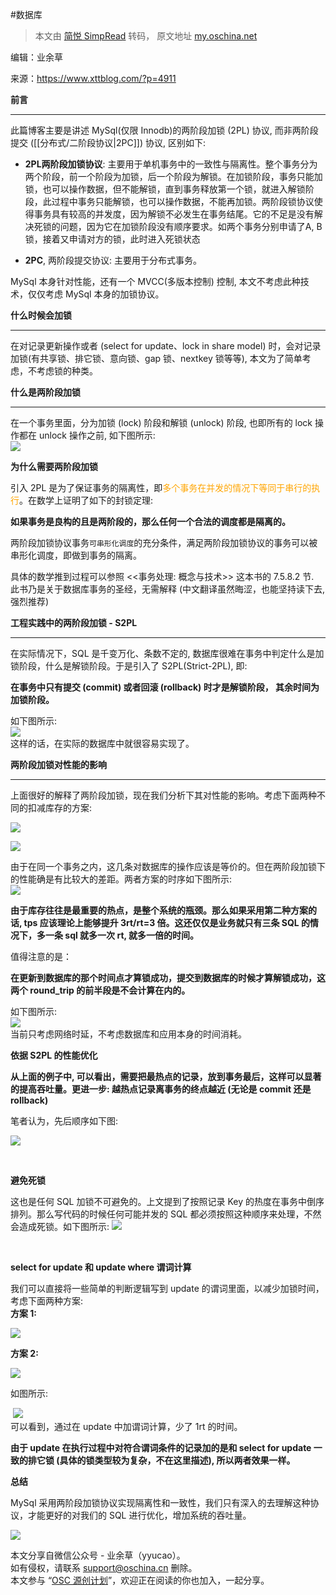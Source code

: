 #数据库
> 本文由 [简悦 SimpRead](http://ksria.com/simpread/) 转码， 原文地址 [my.oschina.net](https://my.oschina.net/u/3677838/blog/4822404)

编辑：业余草

来源：https://www.xttblog.com/?p=4911

**前言**

  

---

此篇博客主要是讲述 MySql(仅限 Innodb)的两阶段加锁 (2PL) 协议, 而非两阶段提交 ([[分布式/二阶段协议|2PC]]) 协议, 区别如下:

*   **2PL两阶段加锁协议**: 主要用于单机事务中的一致性与隔离性。整个事务分为两个阶段，前一个阶段为加锁，后一个阶段为解锁。在加锁阶段，事务只能加锁，也可以操作数据，但不能解锁，直到事务释放第一个锁，就进入解锁阶段，此过程中事务只能解锁，也可以操作数据，不能再加锁。两阶段锁协议使得事务具有较高的并发度，因为解锁不必发生在事务结尾。它的不足是没有解决死锁的问题，因为它在加锁阶段没有顺序要求。如两个事务分别申请了A, B锁，接着又申请对方的锁，此时进入死锁状态
    
*   **2PC**, 两阶段提交协议: 主要用于分布式事务。
    

MySql 本身针对性能，还有一个 MVCC(多版本控制) 控制, 本文不考虑此种技术，仅仅考虑 MySql 本身的加锁协议。

**什么时候会加锁**

  

---

在对记录更新操作或者 (select for update、lock in share model) 时，会对记录加锁(有共享锁、排它锁、意向锁、gap 锁、nextkey 锁等等), 本文为了简单考虑，不考虑锁的种类。

**什么是两阶段加锁**

  

---

在一个事务里面，分为加锁 (lock) 阶段和解锁 (unlock) 阶段, 也即所有的 lock 操作都在 unlock 操作之前, 如下图所示:  
![](http://imgstore.top/img/20210406215717.png)

**为什么需要两阶段加锁**

引入 2PL 是为了保证事务的隔离性，即<font color="orange">多个事务在并发的情况下等同于串行的执行</font>。在数学上证明了如下的封锁定理:

**如果事务是良构的且是两阶段的，那么任何一个合法的调度都是隔离的。**

两阶段加锁协议事务`可串形化调度`的充分条件，满足两阶段加锁协议的事务可以被串形化调度，即做到事务的隔离。

具体的数学推到过程可以参照 <<事务处理: 概念与技术>> 这本书的 7.5.8.2 节.  
此书乃是关于数据库事务的圣经，无需解释 (中文翻译虽然晦涩，也能坚持读下去, 强烈推荐)

**工程实践中的两阶段加锁 - S2PL**

  

---

在实际情况下，SQL 是千变万化、条数不定的, 数据库很难在事务中判定什么是加锁阶段，什么是解锁阶段。于是引入了 S2PL(Strict-2PL), 即:

**在事务中只有提交 (commit) 或者回滚 (rollback) 时才是解锁阶段， 其余时间为加锁阶段。**

如下图所示:  
![](http://imgstore.top/img/20210406215726.png)  
这样的话，在实际的数据库中就很容易实现了。

**两阶段加锁对性能的影响**

  

---

上面很好的解释了两阶段加锁，现在我们分析下其对性能的影响。考虑下面两种不同的扣减库存的方案:

![](http://imgstore.top/img/20210406215741.png)

![](http://imgstore.top/img/20210406215758.png)

由于在同一个事务之内，这几条对数据库的操作应该是等价的。但在两阶段加锁下的性能确是有比较大的差距。两者方案的时序如下图所示:  
![](http://imgstore.top/img/20210406215814.png)

**由于库存往往是最重要的热点，是整个系统的瓶颈。那么如果采用第二种方案的话, tps 应该理论上能够提升 3rt/rt=3 倍。这还仅仅是业务就只有三条 SQL 的情况下，多一条 sql 就多一次 rt, 就多一倍的时间。**

值得注意的是：

**在更新到数据库的那个时间点才算锁成功，提交到数据库的时候才算解锁成功，这两个 round_trip 的前半段是不会计算在内的。**

如下图所示:  
![](http://imgstore.top/img/20210406215821.png)  
当前只考虑网络时延，不考虑数据库和应用本身的时间消耗。

**依据 S2PL 的性能优化**

**从上面的例子中, 可以看出，需要把最热点的记录，放到事务最后，这样可以显著的提高吞吐量。更进一步: 越热点记录离事务的终点越近 (无论是 commit 还是 rollback)**

笔者认为，先后顺序如下图:

![](http://imgstore.top/img/20210406215847.png)

 

**避免死锁**

这也是任何 SQL 加锁不可避免的。上文提到了按照记录 Key 的热度在事务中倒序排列。那么写代码的时候任何可能并发的 SQL 都必须按照这种顺序来处理，不然会造成死锁。如下图所示: ![](http://imgstore.top/img/20210406215854.png)

 

**select for update 和 update where 谓词计算**

我们可以直接将一些简单的判断逻辑写到 update 的谓词里面，以减少加锁时间，考虑下面两种方案:  
**方案 1:**

![](http://imgstore.top/img/20210406215906.png)  

**方案 2:**

![](http://imgstore.top/img/20210406215912.png)

如图所示:

 ![](http://imgstore.top/img/20210406215926.png)  
可以看到，通过在 update 中加谓词计算，少了 1rt 的时间。

**由于 update 在执行过程中对符合谓词条件的记录加的是和 select for update 一致的排它锁 (具体的锁类型较为复杂，不在这里描述), 所以两者效果一样。**

**总结**

MySql 采用两阶段加锁协议实现隔离性和一致性，我们只有深入的去理解这种协议，才能更好的对我们的 SQL 进行优化，增加系统的吞吐量。

![](https://oscimg.oschina.net/oscnet/167a74a2-ca57-45ee-9c87-a0ebfaceca26.jpg)

本文分享自微信公众号 - 业余草（yyucao）。  
如有侵权，请联系 support@oschina.cn 删除。  
本文参与 “[OSC 源创计划](https://www.oschina.net/sharing-plan)”，欢迎正在阅读的你也加入，一起分享。